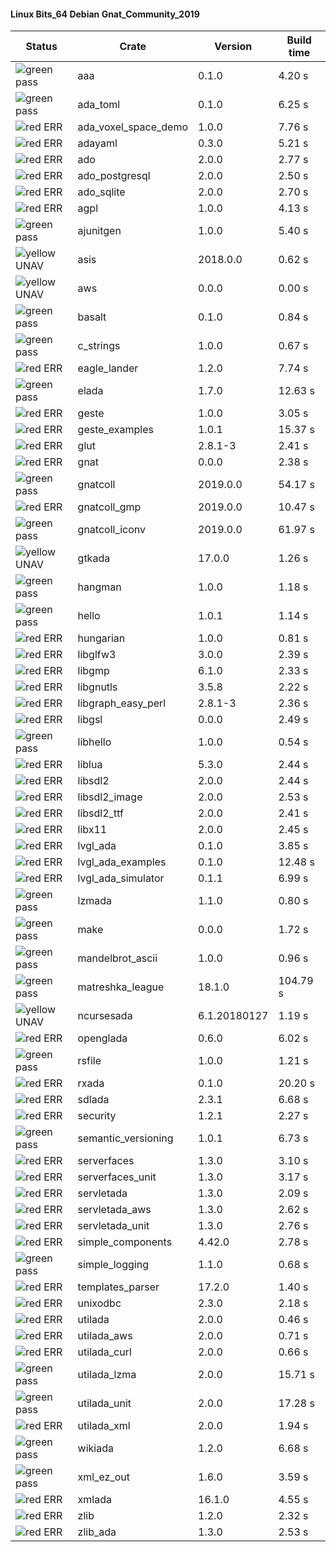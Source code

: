 #### Linux Bits_64 Debian Gnat_Community_2019

| Status | Crate | Version | Build time |
| --- | --- | --- | --- |
|![green](https://placehold.it/8/00aa00/000000?text=+) pass | aaa | 0.1.0 |  4.20 s |
|![green](https://placehold.it/8/00aa00/000000?text=+) pass | ada_toml | 0.1.0 |  6.25 s |
|![red](https://placehold.it/8/ff0000/000000?text=+) ERR  | ada_voxel_space_demo | 1.0.0 |  7.76 s |
|![red](https://placehold.it/8/ff0000/000000?text=+) ERR  | adayaml | 0.3.0 |  5.21 s |
|![red](https://placehold.it/8/ff0000/000000?text=+) ERR  | ado | 2.0.0 |  2.77 s |
|![red](https://placehold.it/8/ff0000/000000?text=+) ERR  | ado_postgresql | 2.0.0 |  2.50 s |
|![red](https://placehold.it/8/ff0000/000000?text=+) ERR  | ado_sqlite | 2.0.0 |  2.70 s |
|![red](https://placehold.it/8/ff0000/000000?text=+) ERR  | agpl | 1.0.0 |  4.13 s |
|![green](https://placehold.it/8/00aa00/000000?text=+) pass | ajunitgen | 1.0.0 |  5.40 s |
|![yellow](https://placehold.it/8/ffbb00/000000?text=+) UNAV | asis | 2018.0.0 |  0.62 s |
|![yellow](https://placehold.it/8/ffbb00/000000?text=+) UNAV | aws | 0.0.0 |  0.00 s |
|![green](https://placehold.it/8/00aa00/000000?text=+) pass | basalt | 0.1.0 |  0.84 s |
|![green](https://placehold.it/8/00aa00/000000?text=+) pass | c_strings | 1.0.0 |  0.67 s |
|![red](https://placehold.it/8/ff0000/000000?text=+) ERR  | eagle_lander | 1.2.0 |  7.74 s |
|![green](https://placehold.it/8/00aa00/000000?text=+) pass | elada | 1.7.0 |  12.63 s |
|![red](https://placehold.it/8/ff0000/000000?text=+) ERR  | geste | 1.0.0 |  3.05 s |
|![red](https://placehold.it/8/ff0000/000000?text=+) ERR  | geste_examples | 1.0.1 |  15.37 s |
|![red](https://placehold.it/8/ff0000/000000?text=+) ERR  | glut | 2.8.1-3 |  2.41 s |
|![red](https://placehold.it/8/ff0000/000000?text=+) ERR  | gnat | 0.0.0 |  2.38 s |
|![green](https://placehold.it/8/00aa00/000000?text=+) pass | gnatcoll | 2019.0.0 |  54.17 s |
|![red](https://placehold.it/8/ff0000/000000?text=+) ERR  | gnatcoll_gmp | 2019.0.0 |  10.47 s |
|![green](https://placehold.it/8/00aa00/000000?text=+) pass | gnatcoll_iconv | 2019.0.0 |  61.97 s |
|![yellow](https://placehold.it/8/ffbb00/000000?text=+) UNAV | gtkada | 17.0.0 |  1.26 s |
|![green](https://placehold.it/8/00aa00/000000?text=+) pass | hangman | 1.0.0 |  1.18 s |
|![green](https://placehold.it/8/00aa00/000000?text=+) pass | hello | 1.0.1 |  1.14 s |
|![red](https://placehold.it/8/ff0000/000000?text=+) ERR  | hungarian | 1.0.0 |  0.81 s |
|![red](https://placehold.it/8/ff0000/000000?text=+) ERR  | libglfw3 | 3.0.0 |  2.39 s |
|![red](https://placehold.it/8/ff0000/000000?text=+) ERR  | libgmp | 6.1.0 |  2.33 s |
|![red](https://placehold.it/8/ff0000/000000?text=+) ERR  | libgnutls | 3.5.8 |  2.22 s |
|![red](https://placehold.it/8/ff0000/000000?text=+) ERR  | libgraph_easy_perl | 2.8.1-3 |  2.36 s |
|![red](https://placehold.it/8/ff0000/000000?text=+) ERR  | libgsl | 0.0.0 |  2.49 s |
|![green](https://placehold.it/8/00aa00/000000?text=+) pass | libhello | 1.0.0 |  0.54 s |
|![red](https://placehold.it/8/ff0000/000000?text=+) ERR  | liblua | 5.3.0 |  2.44 s |
|![red](https://placehold.it/8/ff0000/000000?text=+) ERR  | libsdl2 | 2.0.0 |  2.44 s |
|![red](https://placehold.it/8/ff0000/000000?text=+) ERR  | libsdl2_image | 2.0.0 |  2.53 s |
|![red](https://placehold.it/8/ff0000/000000?text=+) ERR  | libsdl2_ttf | 2.0.0 |  2.41 s |
|![red](https://placehold.it/8/ff0000/000000?text=+) ERR  | libx11 | 2.0.0 |  2.45 s |
|![red](https://placehold.it/8/ff0000/000000?text=+) ERR  | lvgl_ada | 0.1.0 |  3.85 s |
|![red](https://placehold.it/8/ff0000/000000?text=+) ERR  | lvgl_ada_examples | 0.1.0 |  12.48 s |
|![red](https://placehold.it/8/ff0000/000000?text=+) ERR  | lvgl_ada_simulator | 0.1.1 |  6.99 s |
|![green](https://placehold.it/8/00aa00/000000?text=+) pass | lzmada | 1.1.0 |  0.80 s |
|![green](https://placehold.it/8/00aa00/000000?text=+) pass | make | 0.0.0 |  1.72 s |
|![green](https://placehold.it/8/00aa00/000000?text=+) pass | mandelbrot_ascii | 1.0.0 |  0.96 s |
|![green](https://placehold.it/8/00aa00/000000?text=+) pass | matreshka_league | 18.1.0 |  104.79 s |
|![yellow](https://placehold.it/8/ffbb00/000000?text=+) UNAV | ncursesada | 6.1.20180127 |  1.19 s |
|![red](https://placehold.it/8/ff0000/000000?text=+) ERR  | openglada | 0.6.0 |  6.02 s |
|![green](https://placehold.it/8/00aa00/000000?text=+) pass | rsfile | 1.0.0 |  1.21 s |
|![red](https://placehold.it/8/ff0000/000000?text=+) ERR  | rxada | 0.1.0 |  20.20 s |
|![red](https://placehold.it/8/ff0000/000000?text=+) ERR  | sdlada | 2.3.1 |  6.68 s |
|![red](https://placehold.it/8/ff0000/000000?text=+) ERR  | security | 1.2.1 |  2.27 s |
|![green](https://placehold.it/8/00aa00/000000?text=+) pass | semantic_versioning | 1.0.1 |  6.73 s |
|![red](https://placehold.it/8/ff0000/000000?text=+) ERR  | serverfaces | 1.3.0 |  3.10 s |
|![red](https://placehold.it/8/ff0000/000000?text=+) ERR  | serverfaces_unit | 1.3.0 |  3.17 s |
|![red](https://placehold.it/8/ff0000/000000?text=+) ERR  | servletada | 1.3.0 |  2.09 s |
|![red](https://placehold.it/8/ff0000/000000?text=+) ERR  | servletada_aws | 1.3.0 |  2.62 s |
|![red](https://placehold.it/8/ff0000/000000?text=+) ERR  | servletada_unit | 1.3.0 |  2.76 s |
|![red](https://placehold.it/8/ff0000/000000?text=+) ERR  | simple_components | 4.42.0 |  2.78 s |
|![green](https://placehold.it/8/00aa00/000000?text=+) pass | simple_logging | 1.1.0 |  0.68 s |
|![red](https://placehold.it/8/ff0000/000000?text=+) ERR  | templates_parser | 17.2.0 |  1.40 s |
|![red](https://placehold.it/8/ff0000/000000?text=+) ERR  | unixodbc | 2.3.0 |  2.18 s |
|![red](https://placehold.it/8/ff0000/000000?text=+) ERR  | utilada | 2.0.0 |  0.46 s |
|![red](https://placehold.it/8/ff0000/000000?text=+) ERR  | utilada_aws | 2.0.0 |  0.71 s |
|![red](https://placehold.it/8/ff0000/000000?text=+) ERR  | utilada_curl | 2.0.0 |  0.66 s |
|![green](https://placehold.it/8/00aa00/000000?text=+) pass | utilada_lzma | 2.0.0 |  15.71 s |
|![green](https://placehold.it/8/00aa00/000000?text=+) pass | utilada_unit | 2.0.0 |  17.28 s |
|![red](https://placehold.it/8/ff0000/000000?text=+) ERR  | utilada_xml | 2.0.0 |  1.94 s |
|![green](https://placehold.it/8/00aa00/000000?text=+) pass | wikiada | 1.2.0 |  6.68 s |
|![green](https://placehold.it/8/00aa00/000000?text=+) pass | xml_ez_out | 1.6.0 |  3.59 s |
|![red](https://placehold.it/8/ff0000/000000?text=+) ERR  | xmlada | 16.1.0 |  4.55 s |
|![red](https://placehold.it/8/ff0000/000000?text=+) ERR  | zlib | 1.2.0 |  2.32 s |
|![red](https://placehold.it/8/ff0000/000000?text=+) ERR  | zlib_ada | 1.3.0 |  2.53 s |

